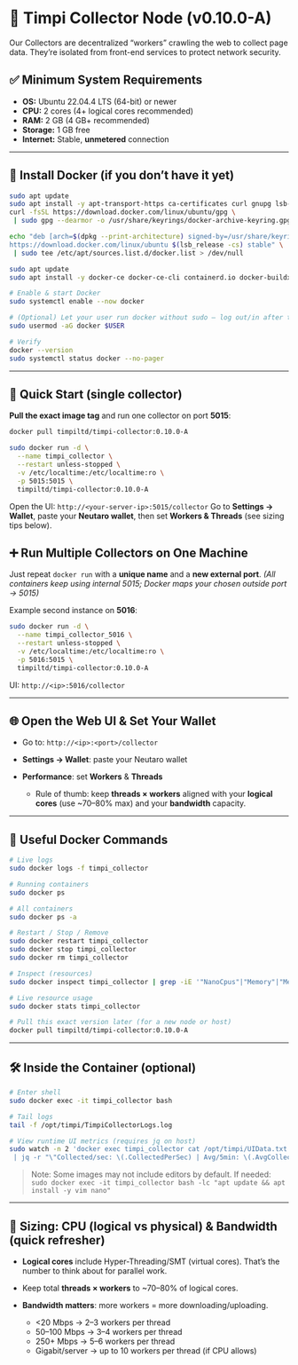 
# 🔄 Timpi Collector Node (v0.10.0-A)

Our Collectors are decentralized “workers” crawling the web to collect page data. They’re isolated from front-end services to protect network security.

## ✅ Minimum System Requirements

* **OS:** Ubuntu 22.04.4 LTS (64-bit) or newer
* **CPU:** 2 cores (4+ logical cores recommended)
* **RAM:** 2 GB (4 GB+ recommended)
* **Storage:** 1 GB free
* **Internet:** Stable, **unmetered** connection

---

## 🐳 Install Docker (if you don’t have it yet)

```bash
sudo apt update
sudo apt install -y apt-transport-https ca-certificates curl gnupg lsb-release software-properties-common
curl -fsSL https://download.docker.com/linux/ubuntu/gpg \
 | sudo gpg --dearmor -o /usr/share/keyrings/docker-archive-keyring.gpg

echo "deb [arch=$(dpkg --print-architecture) signed-by=/usr/share/keyrings/docker-archive-keyring.gpg] \
https://download.docker.com/linux/ubuntu $(lsb_release -cs) stable" \
 | sudo tee /etc/apt/sources.list.d/docker.list > /dev/null

sudo apt update
sudo apt install -y docker-ce docker-ce-cli containerd.io docker-buildx-plugin docker-compose-plugin

# Enable & start Docker
sudo systemctl enable --now docker

# (Optional) Let your user run docker without sudo — log out/in after this
sudo usermod -aG docker $USER

# Verify
docker --version
sudo systemctl status docker --no-pager
```

---

## 🚀 Quick Start (single collector)

**Pull the exact image tag** and run one collector on port **5015**:

```bash
docker pull timpiltd/timpi-collector:0.10.0-A

sudo docker run -d \
  --name timpi_collector \
  --restart unless-stopped \
  -v /etc/localtime:/etc/localtime:ro \
  -p 5015:5015 \
  timpiltd/timpi-collector:0.10.0-A
```

Open the UI: `http://<your-server-ip>:5015/collector`
Go to **Settings → Wallet**, paste your **Neutaro wallet**, then set **Workers & Threads** (see sizing tips below).




## ➕ Run Multiple Collectors on One Machine

Just repeat `docker run` with a **unique name** and a **new external port**.
*(All containers keep using internal 5015; Docker maps your chosen outside port → 5015)*

Example second instance on **5016**:

```bash
sudo docker run -d \
  --name timpi_collector_5016 \
  --restart unless-stopped \
  -v /etc/localtime:/etc/localtime:ro \
  -p 5016:5015 \
  timpiltd/timpi-collector:0.10.0-A
```

UI: `http://<ip>:5016/collector`

---

## 🌐 Open the Web UI & Set Your Wallet

* Go to: `http://<ip>:<port>/collector`
* **Settings → Wallet**: paste your Neutaro wallet
* **Performance**: set **Workers** & **Threads**

  * Rule of thumb: keep **threads × workers** aligned with your **logical cores** (use \~70–80% max) and your **bandwidth** capacity.

---

## 🧰 Useful Docker Commands

```bash
# Live logs
sudo docker logs -f timpi_collector

# Running containers
sudo docker ps

# All containers
sudo docker ps -a

# Restart / Stop / Remove
sudo docker restart timpi_collector
sudo docker stop timpi_collector
sudo docker rm timpi_collector

# Inspect (resources)
sudo docker inspect timpi_collector | grep -iE '"NanoCpus"|"Memory"|"MemorySwap"'

# Live resource usage
sudo docker stats timpi_collector

# Pull this exact version later (for a new node or host)
docker pull timpiltd/timpi-collector:0.10.0-A
```

---

## 🛠 Inside the Container (optional)

```bash
# Enter shell
sudo docker exec -it timpi_collector bash

# Tail logs
tail -f /opt/timpi/TimpiCollectorLogs.log

# View runtime UI metrics (requires jq on host)
sudo watch -n 2 'docker exec timpi_collector cat /opt/timpi/UIData.txt \
 | jq -r "\"Collected/sec: \(.CollectedPerSec) | Avg/5min: \(.AvgCollectedOverFiveMin) | URLs Done: \(.CurrentURLsDone) | Core Active: \(.CoreActive)\""'
```

> Note: Some images may not include editors by default. If needed:
> `sudo docker exec -it timpi_collector bash -lc "apt update && apt install -y vim nano"`

---

## 🧠 Sizing: CPU (logical vs physical) & Bandwidth (quick refresher)

* **Logical cores** include Hyper-Threading/SMT (virtual cores).
  That’s the number to think about for parallel work.
* Keep total **threads × workers** to \~70–80% of logical cores.
* **Bandwidth matters**: more workers = more downloading/uploading.

  * <20 Mbps → 2–3 workers per thread
  * 50–100 Mbps → 3–4 workers per thread
  * 250+ Mbps → 5–6 workers per thread
  * Gigabit/server → up to 10 workers per thread (if CPU allows)

